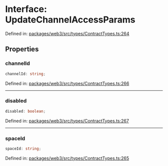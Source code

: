 # Interface: UpdateChannelAccessParams

Defined in: [packages/web3/src/types/ContractTypes.ts:264](https://github.com/towns-protocol/towns/blob/0db1fd0ac7258e8db8cedfb6183e8eade8284fa1/packages/web3/src/types/ContractTypes.ts#L264)

## Properties

### channelId

```ts
channelId: string;
```

Defined in: [packages/web3/src/types/ContractTypes.ts:266](https://github.com/towns-protocol/towns/blob/0db1fd0ac7258e8db8cedfb6183e8eade8284fa1/packages/web3/src/types/ContractTypes.ts#L266)

***

### disabled

```ts
disabled: boolean;
```

Defined in: [packages/web3/src/types/ContractTypes.ts:267](https://github.com/towns-protocol/towns/blob/0db1fd0ac7258e8db8cedfb6183e8eade8284fa1/packages/web3/src/types/ContractTypes.ts#L267)

***

### spaceId

```ts
spaceId: string;
```

Defined in: [packages/web3/src/types/ContractTypes.ts:265](https://github.com/towns-protocol/towns/blob/0db1fd0ac7258e8db8cedfb6183e8eade8284fa1/packages/web3/src/types/ContractTypes.ts#L265)
